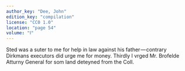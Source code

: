 ```yaml
---
author_key: "Dee, John"
edition_key: "compilation"
license: "CC0 1.0"
location: "page 54"
volume: "Ⅰ"
---
```

Sted was a suter to me for help in law against his father — contrary Dirkmans
executors did urge me for money. Thirdly I vrged Mr. Brofelde Atturny General
for som land deteyned from the Coll.
